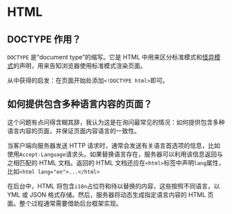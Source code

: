 # HTML

## DOCTYPE 作用？

`DOCTYPE` 是“document type”的缩写。它是 HTML 中用来区分标准模式和[怪异模式](https://quirks.spec.whatwg.org/#history)的声明，用来告知浏览器使用标准模式渲染页面。

从中获得的启发：在页面开始处添加`<!DOCTYPE html>`即可。

## 如何提供包含多种语言内容的页面？

这个问题有点问得含糊其辞，我认为这是在询问最常见的情况：如何提供包含多种语言内容的页面，并保证页面内容语言的一致性。

当客户端向服务器发送 HTTP 请求时，通常会发送有关语言首选项的信息，比如使用`Accept-Language`请求头。如果替换语言存在，服务器可以利用该信息返回与之相匹配的 HTML 文档。返回的 HTML 文档还应在`<html>`标签中声明`lang`属性，比如`<html lang="en">...</html>`

在后台中，HTML 将包含`i18n`占位符和待以替换的内容，这些按照不同语言，以 YML 或 JSON 格式存储。然后，服务器将动态生成指定语言内容的 HTML 页面。整个过程通常需要借助后台框架实现。

